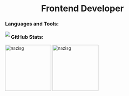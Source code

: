 <h1 align="center">Frontend Developer</h1>

<h3 align="left">Languages and Tools:</h3>
<img align="left" src="https://skillicons.dev/icons?i=html,css,bootstrap,sass,tailwind,js,ts,react,express,nodejs,mongodb,git,postman,figma"/>

<h3 align="left">GitHub Stats:</h3>
<div align="left">
<img src="https://github-readme-stats.vercel.app/api/top-langs/?username=nazisg&theme=vue-dark&hide_border=false&include_all_commits=false&count_private=true&layout=compact" alt="nazisg" height="150"/>
<img src="https://github-readme-stats.vercel.app/api?username=nazisg&theme=vue-dark&hide_border=false&include_all_commits=false&count_private=true" alt="nazisg" height="150"/>
</div>
